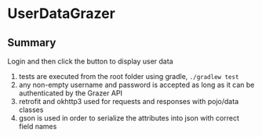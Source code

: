 # UserDataGrazer

## Summary

Login and then click the button to display user data
1. tests are executed from the root folder using gradle, `./gradlew test`
2. any non-empty username and password is accepted as long as it can be authenticated by the Grazer API
3. retrofit and okhttp3 used for requests and responses with pojo/data classes
4. gson is used in order to serialize the attributes into json with correct field names
